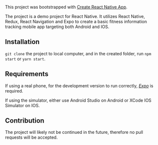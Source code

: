 This project was bootstrapped with [Create React Native App](https://github.com/react-community/create-react-native-app).

The project is a demo project for React Native. It utilizes React Native, Redux, React Navigation and Expo to create a basic fitness information tracking mobile app targeting both Android and IOS.

## Installation
`git clone` the project to local computer, and in the created folder, run `npm start` or `yarn start`.

## Requirements
If using a real phone, for the development version to run correctly, [*Expo*](https://expo.io/) is required.

If using the simulator, either use Android Studio on Android or XCode IOS Simulator on IOS.

## Contribution
The project will likely not be continued in the future, therefore no pull requests will be accepted.
